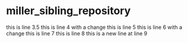 # miller_sibling_repository

this is line 3.5
this is line 4 with a change
this is line 5
this is line 6 with a change
this is line 7
this is line 8
this is a new line at line 9

